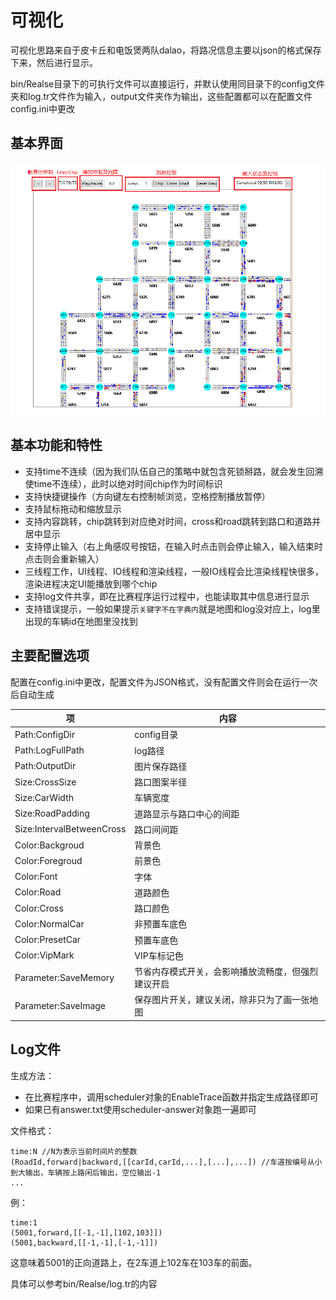 # 可视化

可视化思路来自于皮卡丘和电饭煲两队dalao，将路况信息主要以json的格式保存下来，然后进行显示。

bin/Realse目录下的可执行文件可以直接运行，并默认使用同目录下的config文件夹和log.tr文件作为输入，output文件夹作为输出，这些配置都可以在配置文件config.ini中更改

## 基本界面

![can not find image](./screenshot/screenshot.png)

## 基本功能和特性

- 支持time不连续（因为我们队伍自己的策略中就包含死锁掰路，就会发生回溯使time不连续），此时以绝对时间chip作为时间标识
- 支持快捷键操作（方向键左右控制帧浏览，空格控制播放暂停）
- 支持鼠标拖动和缩放显示
- 支持内容跳转，chip跳转到对应绝对时间，cross和road跳转到路口和道路并居中显示
- 支持停止输入（右上角感叹号按钮，在输入时点击则会停止输入，输入结束时点击则会重新输入）
- 三线程工作，UI线程、IO线程和渲染线程，一般IO线程会比渲染线程快很多，渲染进程决定UI能播放到哪个chip
- 支持log文件共享，即在比赛程序运行过程中，也能读取其中信息进行显示
- 支持错误提示，一般如果提示`关键字不在字典内`就是地图和log没对应上，log里出现的车辆id在地图里没找到

## 主要配置选项

配置在config.ini中更改，配置文件为JSON格式，没有配置文件则会在运行一次后自动生成

|项|内容|
|----|----|
|Path:ConfigDir|config目录|
|Path:LogFullPath|log路径|
|Path:OutputDir|图片保存路径|
|Size:CrossSize|路口图案半径|
|Size:CarWidth|车辆宽度|
|Size:RoadPadding|道路显示与路口中心的间距|
|Size:IntervalBetweenCross|路口间间距|
|Color:Backgroud|背景色|
|Color:Foregroud|前景色|
|Color:Font|字体|
|Color:Road|道路颜色|
|Color:Cross|路口颜色|
|Color:NormalCar|非预置车底色|
|Color:PresetCar|预置车底色|
|Color:VipMark|VIP车标记色|
|Parameter:SaveMemory|节省内存模式开关，会影响播放流畅度，但强烈建议开启|
|Parameter:SaveImage|保存图片开关，建议关闭，除非只为了画一张地图|

## Log文件

生成方法：

- 在比赛程序中，调用scheduler对象的EnableTrace函数并指定生成路径即可
- 如果已有answer.txt使用scheduler-answer对象跑一遍即可

文件格式：

```
time:N //N为表示当前时间片的整数
(RoadId,forward|backward,[[carId,carId,...],[...],...]) //车道按编号从小到大输出，车辆按上路闲后输出，空位输出-1
...
```
例：
```
time:1
(5001,forward,[[-1,-1],[102,103]])
(5001,backward,[[-1,-1],[-1,-1]])
```
这意味着5001的正向道路上，在2车道上102车在103车的前面。

具体可以参考bin/Realse/log.tr的内容
